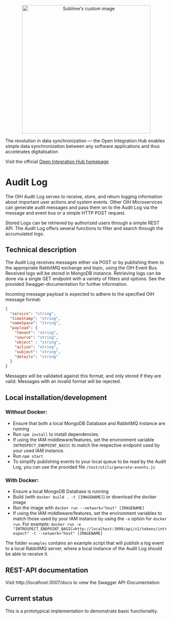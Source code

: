 <p align="center">
  <img src="https://github.com/openintegrationhub/Microservices/blob/master/Assets/medium-oih-einzeilig-zentriert.jpg" alt="Sublime's custom image" width="400"/>
</p>

The revolution in data synchronization — the Open Integration Hub enables simple data synchronization between any software applications and thus accelerates digitalisation

Visit the official [Open Integration Hub homepage](https://www.openintegrationhub.de/)

# Audit Log

The OIH Audit Log serves to receive, store, and return logging information about important user actions and system events. Other OIH Microservices can generate audit messages and pass them on to the Audit Log via the message and event bus or a simple HTTP POST request.

Stored Logs can be retrieved by authorized users through a simple REST API. The Audit Log offers several functions to filter and search through the accumulated logs.

## Technical description
The Audit Log receives messages either via POST or by publishing them to the appropriate RabbitMQ exchange and topic, using the OIH Event Bus. Received logs will be stored in MongoDB instance. Retrieving logs can be done via a single GET endpoint with a variety of filters and options. See the provided Swagger-documentation for further information.

Incoming message payload is expected to adhere to the specified OIH message format:
```json
{
  "service": "string",
  "timeStamp": "string",
  "nameSpace": "string",
  "payload": {
    "tenant": "string",
    "source": "string",
    "object" : "string",
    "action": "string",
    "subject": "string",
    "details": "string"
  }
}
```

Messages will be validated against this format, and only stored if they are valid. Messages with an invalid format will be rejected.

## Local installation/development

### Without Docker:
- Ensure that both a local MongoDB Database and RabbitMQ instance are running
- Run `npm install` to install dependencies.
- If using the IAM middleware/features, set the environment variable `INTROSPECT_ENDPOINT_BASIC` to match the respective endpoint used by your used IAM instance.
- Run `npm start`
- To simplify publishing events to your local queue to be read by the Audit Log, you can use the provided file `/test/utils/generate-events.js`

### With Docker:
- Ensure a local MongoDB Database is running
- Build (with `docker build . -t [IMAGENAME]`) or download the docker image
- Run the image with `docker run --network="host" [IMAGENAME]`
- If using the IAM middleware/features, set the environment variables to match those used by your IAM instance by using the `-e` option for `docker run`. For example: `docker run -e "INTROSPECT_ENDPOINT_BASIC=http://localhost:3099/api/v1/tokens/introspect" -t --network="host" [IMAGENAME]`

The folder `examples` contains an example script that will publish a log event to a local RabbitMQ server, where a local instance of the Audit Log should be able to receive it.

## REST-API documentation

Visit http://localhost:3007/docs to view the Swagger API-Documentation

## Current status
This is a prototypical implementation to demonstrate basic functionality.
